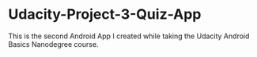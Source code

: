 # Udacity-Project-3-Quiz-App
This is the second Android App I created while taking the Udacity Android Basics Nanodegree course.
